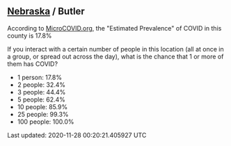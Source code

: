 
## [Nebraska](/united-states/nebraska) / Butler

According to [MicroCOVID.org](http://microcovid.org),
the "Estimated Prevalence" of COVID in this county is 17.8%

If you interact with a certain number of people in this location
(all at once in a group, or spread out across the day), what is the chance that
1 or more of them has COVID?

- 1 person: 17.8%
- 2 people: 32.4%
- 3 people: 44.4%
- 5 people: 62.4%
- 10 people: 85.9%
- 25 people: 99.3%
- 100 people: 100.0%

Last updated: 2020-11-28 00:20:21.405927 UTC
